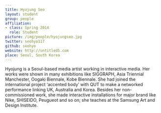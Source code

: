 ```yaml
---
title: Hyojung Seo
layout: student
group: people
affiliation:
- class: Spring 2014
  role: Student
picture: /img/people/hyojungseo.jpg
twitter: seohyo117
github: seohyo
website: http://untitled5.com
place: Seoul, South Korea
---
```

Hyojung is a Seoul-based media artist working in interactive media. Her works were shown in many exhibitions like SIGGRAPH, Asia Triennial Manchester, Oogaki Biennale, Kobe Biennale. She had joined the international project ‘accented body’ with QUT to make a networked performance linking UK, Australia and Korea. Besides her non-commissioned work, she made interactive installations for major brand like Nike, SHISEIDO, Peugueot and so on; she teaches at the Samsung Art and Design Institute.
